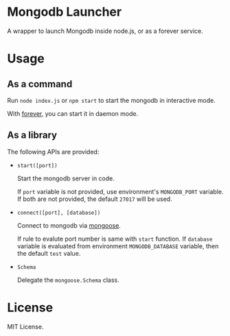 Mongodb Launcher
===

A wrapper to launch Mongodb inside node.js, or as a forever service.

Usage
===

As a command
---

Run `node index.js` or `npm start` to start the mongodb in interactive mode.

With [forever][1], you can start it in daemon mode.

[1]: https://github.com/nodejitsu/forever

As a library
---

The following APIs are provided:

+ `start([port])`

  Start the mongodb server in code.

  If `port` variable is not provided, use environment's `MONGODB_PORT` variable.
  If both are not provided, the default `27017` will be used.

+ `connect([port], [database])`

  Connect to mongodb via [mongoose][2].

  If rule to evalute port number is same with `start` function. If `database`
  variable is evaluated from environment `MONGODB_DATABASE` variable, then the
  default `test` value.

  [2]: http://mongoosejs.com/

+ `Schema`

  Delegate the `mongoose.Schema` class.

License
===

MIT License.
